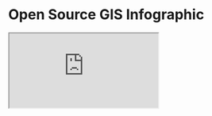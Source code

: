 # Open Source GIS Infographic
<iframe src="https://makepath.github.io/open-source-gis-infographic/" title="Open Source GIS Infographic">
